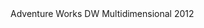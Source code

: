 <Token xmlns:xlink="http://www.w3.org/1999/xlink">
    Adventure Works DW Multidimensional 2012
  </Token>